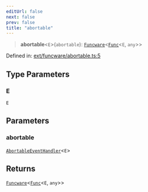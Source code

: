 ```yaml
---
editUrl: false
next: false
prev: false
title: "abortable"
---
```


> **abortable**\<`E`\>(`abortable`): [`Funcware`](/docs/src/content/docs/reference/type-aliases/funcware/)\<[`Func`](/docs/src/content/docs/reference/type-aliases/func/)\<`E`, `any`\>\>

Defined in: [ext/funcware/abortable.ts:5](https://github.com/WinstonFassett/matchina/blob/2d22b2187dda803854f54b63fe09d04bd833387d/src/ext/funcware/abortable.ts#L5)

## Type Parameters

### E

`E`

## Parameters

### abortable

[`AbortableEventHandler`](/docs/src/content/docs/reference/type-aliases/abortableeventhandler/)\<`E`\>

## Returns

[`Funcware`](/docs/src/content/docs/reference/type-aliases/funcware/)\<[`Func`](/docs/src/content/docs/reference/type-aliases/func/)\<`E`, `any`\>\>
